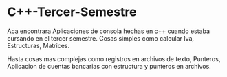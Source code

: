 # C++-Tercer-Semestre

Aca encontrara Aplicaciones de consola hechas en c++ cuando estaba cursando en el tercer semestre.
Cosas simples como calcular Iva, Estructuras, Matrices.

Hasta cosas mas complejas como registros en archivos de texto, Punteros, Aplicacion de cuentas bancarias con estructura y punteros en archivos.
